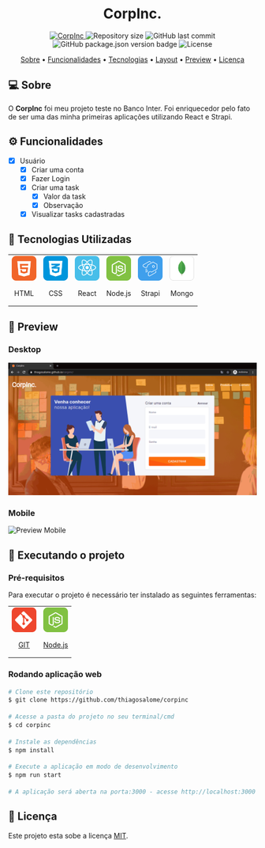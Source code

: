 <!-- Logo -->
<h1 align="center">
  CorpInc.
</h1>

<!-- Badges -->
<p align="center">
  <a href="https://thiagosalome.github.io/corpinc/" target="_blank"><img alt="CorpInc" title="CorpInc" src="https://img.shields.io/badge/Aplica%C3%A7%C3%A3o-CorpInc-ff500f" />
  </a>
  <img alt="Repository size" src="https://img.shields.io/github/repo-size/thiagosalome/corpInc?color=ff500f">
  <img alt="GitHub last commit" src="https://img.shields.io/github/last-commit/thiagosalome/corpInc?color=ff500f">
  <img alt="GitHub package.json version badge" src="https://img.shields.io/github/downloads/thiagosalome/corpInc/total?color=ff500f">
  <img alt="License" src="https://img.shields.io/badge/license-MIT-8257E5?color=ff500f">
</p>

<!-- Indice-->
<p align="center">
 <a href="#computer-sobre">Sobre</a> •
 <a href="#gear-funcionalidades">Funcionalidades</a> •
 <a href="#wrench-tecnologias-utilizadas">Tecnologias</a> •
 <a href="#art-layout">Layout</a> •  
 <a href="#movie_camera-preview">Preview</a> •
 <a href="#memo-licença">Licença</a>
</p>

## :computer: Sobre

O **CorpInc** foi meu projeto teste no Banco Inter. Foi enriquecedor pelo fato de ser uma das minha primeiras aplicações utilizando React e Strapi.

## :gear: Funcionalidades

- [x] Usuário
  - [x] Criar uma conta
  - [x] Fazer Login
  - [x] Criar uma task
    - [x] Valor da task
    - [x] Observação
  - [x] Visualizar tasks cadastradas

## :wrench: Tecnologias Utilizadas

<table>
  <tbody>
    <tr>
      <td align="center">
        <img src="https://raw.githubusercontent.com/thiagosalome/technologies-icons/master/html.png" width='50' alt="HTML">
        <p>HTML</p>
      </td>
      <td align="center">
        <img src="https://raw.githubusercontent.com/thiagosalome/technologies-icons/master/css.png" width='50' alt="CSS">
        <p>CSS</p>
      </td>
      <td align="center">
        <img src="https://raw.githubusercontent.com/thiagosalome/technologies-icons/master/react-base.png" width='50' alt="React">
        <p>React</p>
      </td>
      <td align="center">
        <img src="https://raw.githubusercontent.com/thiagosalome/technologies-icons/master/node.png" width='50' alt="Node">
        <p>Node.js</p>
      </td>
      <td align="center">
        <img src="https://raw.githubusercontent.com/thiagosalome/technologies-icons/master/strapi.png" width='50' alt="Strapi">
        <p>Strapi</p>
      </td>
      <td align="center">
        <img src="https://raw.githubusercontent.com/thiagosalome/technologies-icons/master/mongo.png" width='50' alt="Mongo">
        <p>Mongo</p>
      </td>
    </tr>
  </tbody>
</table>

## :movie_camera: Preview

### Desktop

<img src="./.github/preview-web.gif" alt="Preview Web" title="Preview Web">

### Mobile

<img width="200" src="./.github/preview-mobile.gif" alt="Preview Mobile" title="Preview Mobile">

## :rocket: Executando o projeto

### Pré-requisitos

Para executar o projeto é necessário ter instalado as seguintes ferramentas:

<table>
  <tbody>
    <tr>
      <td align="center">
        <a href='https://git-scm.com/downloads' target='_blank'>
          <img src="https://raw.githubusercontent.com/thiagosalome/technologies-icons/master/git.png" width='50' alt="React">
          <p>GIT</p>
        </a>
      </td>
      <td>
        <a href='https://git-scm.com/downloads' target='_blank'>
          <img src="https://raw.githubusercontent.com/thiagosalome/technologies-icons/master/node.png" width='50' alt="React">
          <p>Node.js</p>
        </a>
      </td>
    </tr>
  </tbody>
</table>

### Rodando aplicação web

```bash
# Clone este repositório
$ git clone https://github.com/thiagosalome/corpinc

# Acesse a pasta do projeto no seu terminal/cmd
$ cd corpinc

# Instale as dependências
$ npm install

# Execute a aplicação em modo de desenvolvimento
$ npm run start

# A aplicação será aberta na porta:3000 - acesse http://localhost:3000
```

## :memo: Licença

Este projeto esta sobe a licença [MIT](./LICENCE).
